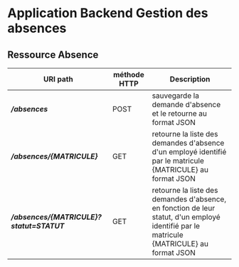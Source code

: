 Application Backend Gestion des absences
========================================


Ressource Absence
-------------------


URI path                         |  méthode HTTP  |  Description     
-------------------------------- | -------------- | --------------------------------------------------------------------------
**_/absences_**                  |  POST          |  sauvegarde la demande d'absence et le retourne au format JSON
**_/absences/{MATRICULE}_**      |  GET           |  retourne la liste des demandes d'absence d'un employé identifié par le matricule {MATRICULE}  au format JSON
**_/absences/{MATRICULE}?statut=STATUT_**      |  GET           |  retourne la liste des demandes d'absence, en fonction de leur statut, d'un employé identifié par le matricule {MATRICULE} au format JSON